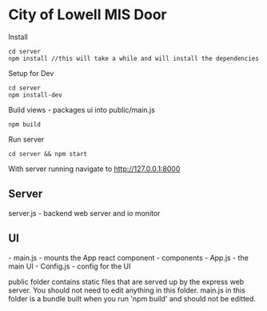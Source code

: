 # City of Lowell MIS Door

Install

    cd server
    npm install //this will take a while and will install the dependencies

Setup for Dev

    cd server
    npm install-dev

Build views - packages ui into public/main.js

    npm build

Run server

    cd server && npm start

With server running navigate to http://127.0.0.1:8000


<h2>Server</h2>
    server.js - backend web server and io monitor
<h2>UI</h2>
        - main.js - mounts the App react component
        - components
            - App.js - the main UI
            - Config.js - config for the UI

public folder contains static files that are served up by the express web server. You should not need to edit anything in this folder.  main.js in this folder is a bundle built when you run 'npm build' and should not be editted.